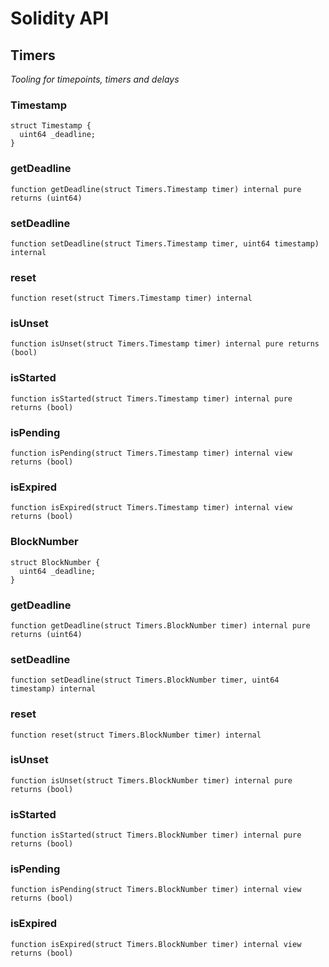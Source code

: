 # Solidity API

## Timers

_Tooling for timepoints, timers and delays_

### Timestamp

```solidity
struct Timestamp {
  uint64 _deadline;
}
```

### getDeadline

```solidity
function getDeadline(struct Timers.Timestamp timer) internal pure returns (uint64)
```

### setDeadline

```solidity
function setDeadline(struct Timers.Timestamp timer, uint64 timestamp) internal
```

### reset

```solidity
function reset(struct Timers.Timestamp timer) internal
```

### isUnset

```solidity
function isUnset(struct Timers.Timestamp timer) internal pure returns (bool)
```

### isStarted

```solidity
function isStarted(struct Timers.Timestamp timer) internal pure returns (bool)
```

### isPending

```solidity
function isPending(struct Timers.Timestamp timer) internal view returns (bool)
```

### isExpired

```solidity
function isExpired(struct Timers.Timestamp timer) internal view returns (bool)
```

### BlockNumber

```solidity
struct BlockNumber {
  uint64 _deadline;
}
```

### getDeadline

```solidity
function getDeadline(struct Timers.BlockNumber timer) internal pure returns (uint64)
```

### setDeadline

```solidity
function setDeadline(struct Timers.BlockNumber timer, uint64 timestamp) internal
```

### reset

```solidity
function reset(struct Timers.BlockNumber timer) internal
```

### isUnset

```solidity
function isUnset(struct Timers.BlockNumber timer) internal pure returns (bool)
```

### isStarted

```solidity
function isStarted(struct Timers.BlockNumber timer) internal pure returns (bool)
```

### isPending

```solidity
function isPending(struct Timers.BlockNumber timer) internal view returns (bool)
```

### isExpired

```solidity
function isExpired(struct Timers.BlockNumber timer) internal view returns (bool)
```


